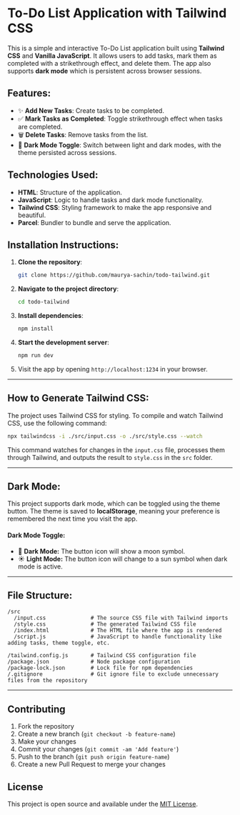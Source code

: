 # To-Do List Application with Tailwind CSS

This is a simple and interactive To-Do List application built using **Tailwind CSS** and **Vanilla JavaScript**. It allows users to add tasks, mark them as completed with a strikethrough effect, and delete them. The app also supports **dark mode** which is persistent across browser sessions.

## Features:

- ✨ **Add New Tasks**: Create tasks to be completed.
- ✅ **Mark Tasks as Completed**: Toggle strikethrough effect when tasks are completed.
- 🗑️ **Delete Tasks**: Remove tasks from the list.
- 🌙 **Dark Mode Toggle**: Switch between light and dark modes, with the theme persisted across sessions.

## Technologies Used:

- **HTML**: Structure of the application.
- **JavaScript**: Logic to handle tasks and dark mode functionality.
- **Tailwind CSS**: Styling framework to make the app responsive and beautiful.
- **Parcel**: Bundler to bundle and serve the application.

## Installation Instructions:

1. **Clone the repository**:

   ```bash
   git clone https://github.com/maurya-sachin/todo-tailwind.git
   ```

2. **Navigate to the project directory**:

   ```bash
   cd todo-tailwind
   ```

3. **Install dependencies**:

   ```bash
   npm install
   ```

4. **Start the development server**:

   ```bash
   npm run dev
   ```

5. Visit the app by opening `http://localhost:1234` in your browser.

---

## How to Generate Tailwind CSS:

The project uses Tailwind CSS for styling. To compile and watch Tailwind CSS, use the following command:

```bash
npx tailwindcss -i ./src/input.css -o ./src/style.css --watch
```

This command watches for changes in the `input.css` file, processes them through Tailwind, and outputs the result to `style.css` in the `src` folder.

---

## Dark Mode:

This project supports dark mode, which can be toggled using the theme button. The theme is saved to **localStorage**, meaning your preference is remembered the next time you visit the app.

#### Dark Mode Toggle:

- 🌙 **Dark Mode:** The button icon will show a moon symbol.
- ☀️ **Light Mode:** The button icon will change to a sun symbol when dark mode is active.

---

## File Structure:

```
/src
  /input.css              # The source CSS file with Tailwind imports
  /style.css              # The generated Tailwind CSS file
  /index.html             # The HTML file where the app is rendered
  /script.js              # JavaScript to handle functionality like adding tasks, theme toggle, etc.

/tailwind.config.js       # Tailwind CSS configuration file
/package.json             # Node package configuration
/package-lock.json        # Lock file for npm dependencies
/.gitignore               # Git ignore file to exclude unnecessary files from the repository

```

---

## Contributing

1. Fork the repository
2. Create a new branch (`git checkout -b feature-name`)
3. Make your changes
4. Commit your changes (`git commit -am 'Add feature'`)
5. Push to the branch (`git push origin feature-name`)
6. Create a new Pull Request to merge your changes

## License

This project is open source and available under the [MIT License](LICENSE).

```

```
